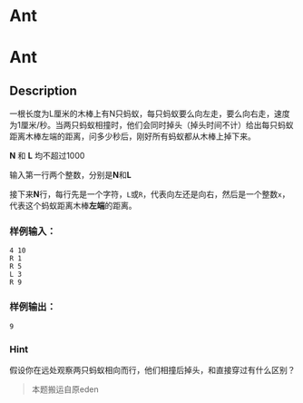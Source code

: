 # Ant

# Ant

## Description

一根长度为L厘米的木棒上有N只蚂蚁，每只蚂蚁要么向左走，要么向右走，速度为1厘米/秒。当两只蚂蚁相撞时，他们会同时掉头（掉头时间不计）给出每只蚂蚁距离木棒左端的距离，问多少秒后，刚好所有蚂蚁都从木棒上掉下来。

**N** 和 **L** 均不超过1000

输入第一行两个整数，分别是**N**和**L**

接下来**N**行，每行先是一个字符，`L`或`R`，代表向左还是向右，然后是一个整数`x`，代表这个蚂蚁距离木棒**左端**的距离。

### 样例输入：

```
4 10
R 1
R 5
L 3
R 9

```

### 样例输出：

```
9

```

### Hint

假设你在远处观察两只蚂蚁相向而行，他们相撞后掉头，和直接穿过有什么区别？

> 本题搬运自原eden